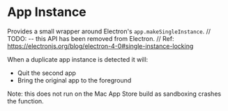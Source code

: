 App Instance
=========

Provides a small wrapper around Electron's `app.makeSingleInstance`.
// TODO: -- this API has been removed from Electron.
// Ref: https://electronjs.org/blog/electron-4-0#single-instance-locking

When a duplicate app instance is detected it will:
- Quit the second app
- Bring the original app to the foreground

Note: this does not run on the Mac App Store build as sandboxing crashes the function.
